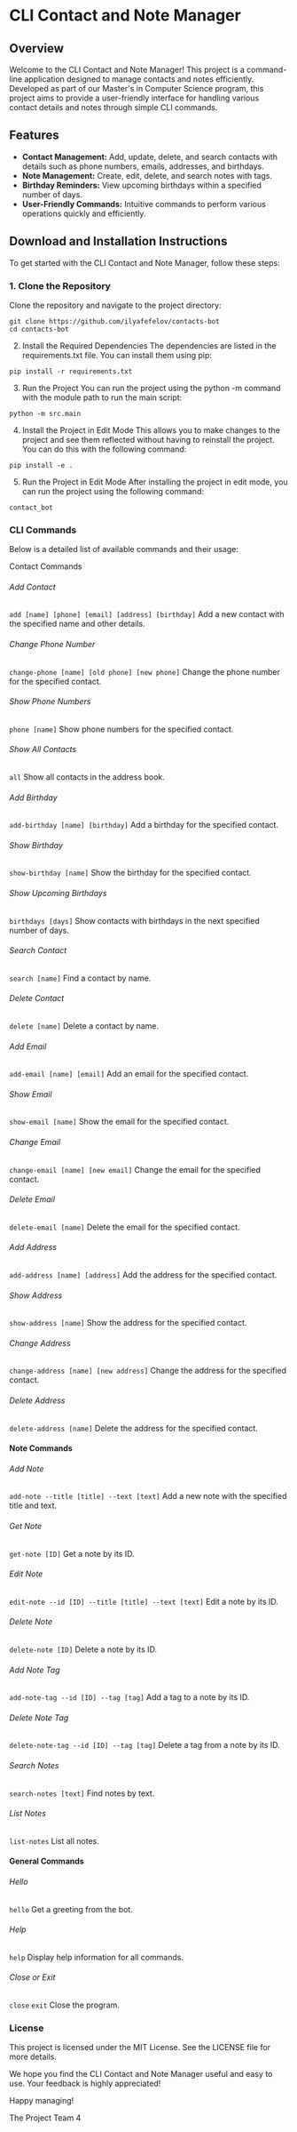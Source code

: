 # CLI Contact and Note Manager

## Overview

Welcome to the CLI Contact and Note Manager! This project is a command-line application designed to manage contacts and notes efficiently. Developed as part of our Master's in Computer Science program, this project aims to provide a user-friendly interface for handling various contact details and notes through simple CLI commands.

## Features

- **Contact Management:** Add, update, delete, and search contacts with details such as phone numbers, emails, addresses, and birthdays.
- **Note Management:** Create, edit, delete, and search notes with tags.
- **Birthday Reminders:** View upcoming birthdays within a specified number of days.
- **User-Friendly Commands:** Intuitive commands to perform various operations quickly and efficiently.

## Download and Installation Instructions

To get started with the CLI Contact and Note Manager, follow these steps:

### 1. Clone the Repository

Clone the repository and navigate to the project directory:

```
git clone https://github.com/ilyafefelov/contacts-bot
cd contacts-bot
```
2. Install the Required Dependencies
The dependencies are listed in the requirements.txt file. You can install them using pip:

```pip install -r requirements.txt```


3. Run the Project
You can run the project using the python -m command with the module path to run the main script:

```python -m src.main```


4. Install the Project in Edit Mode 
This allows you to make changes to the project and see them reflected without having to reinstall the project. You can do this with the following command:

```pip install -e .```


5. Run the Project in Edit Mode
After installing the project in edit mode, you can run the project using the following command:

```contact_bot```



### CLI Commands
Below is a detailed list of available commands and their usage:

Contact Commands
###### Add Contact

```add [name] [phone] [email] [address] [birthday]```
Add a new contact with the specified name and other details.

###### Change Phone Number

```change-phone [name] [old phone] [new phone]```
Change the phone number for the specified contact.

###### Show Phone Numbers

```phone [name]```
Show phone numbers for the specified contact.

###### Show All Contacts

```all```
Show all contacts in the address book.

###### Add Birthday

```add-birthday [name] [birthday]```
Add a birthday for the specified contact.

###### Show Birthday

```show-birthday [name]```
Show the birthday for the specified contact.

###### Show Upcoming Birthdays

```birthdays [days]```
Show contacts with birthdays in the next specified number of days.

###### Search Contact

```search [name]```
Find a contact by name.

###### Delete Contact

```delete [name]```
Delete a contact by name.

###### Add Email

```add-email [name] [email]```
Add an email for the specified contact.

###### Show Email

```show-email [name]```
Show the email for the specified contact.

###### Change Email

```change-email [name] [new email]```
Change the email for the specified contact.

###### Delete Email

```delete-email [name]```
Delete the email for the specified contact.

###### Add Address

```add-address [name] [address]```
Add the address for the specified contact.

###### Show Address

```show-address [name]```
Show the address for the specified contact.

###### Change Address

```change-address [name] [new address]```
Change the address for the specified contact.


######  Delete Address

```delete-address [name]```
Delete the address for the specified contact.


#### Note Commands
###### Add Note

```add-note --title [title] --text [text]```
Add a new note with the specified title and text.

###### Get Note

```get-note [ID]```
Get a note by its ID.

###### Edit Note

```edit-note --id [ID] --title [title] --text [text]```
Edit a note by its ID.

###### Delete Note

```delete-note [ID]```
Delete a note by its ID.

###### Add Note Tag

```add-note-tag --id [ID] --tag [tag]```
Add a tag to a note by its ID.

###### Delete Note Tag

```delete-note-tag --id [ID] --tag [tag]```
Delete a tag from a note by its ID.

###### Search Notes

```search-notes [text]```
Find notes by text.

###### List Notes

```list-notes```
List all notes.



#### General Commands

###### Hello

```hello```
Get a greeting from the bot.

###### Help

```help```
Display help information for all commands.

###### Close or Exit

```close```
```exit```
Close the program.



### License
This project is licensed under the MIT License. See the LICENSE file for more details.

We hope you find the CLI Contact and Note Manager useful and easy to use. Your feedback is highly appreciated!

Happy managing!

The Project Team 4
